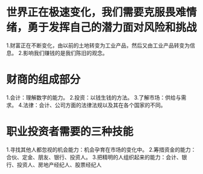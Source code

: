 # 世界正在极速变化，我们需要克服畏难情绪，勇于发挥自己的潜力面对风险和挑战
1.财富正在不断变化，由以前的土地转变为工业产品，然后又由工业产品转变为信息。
2.影响我们赚钱的是我们陈旧的观念。

# 财商的组成部分
1.会计：理解数字的能力。
2.投资：以钱生钱的方法。
3.了解市场：供给与需求。
4.法律：会计、公司方面的法律法规以及其在各个国家的不同。

# 职业投资者需要的三种技能
1.寻找其他人都忽视的机会能力：机会孕育在市场的变化中。
2.筹措资金的能力：合伙、定金、朋友、银行、投资人。
3.把精明的人组织起来的能力：会计、银行、投资人、房地产经纪人、股票经纪人